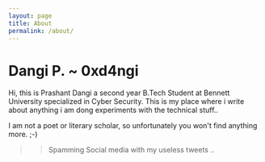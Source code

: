 ```yaml
---
layout: page
title: About
permalink: /about/
---
```

# Dangi P. ~ 0xd4ngi
Hi, this is Prashant Dangi a second year B.Tech Student at Bennett University specialized in Cyber Security. This is my place where i write about anything i am dong experiments with the technical stuff..

I am not a poet or literary scholar, so unfortunately you won't find anything more. ;-)


>> Spamming Social media with my useless tweets .. 